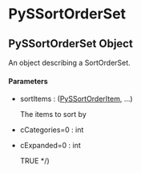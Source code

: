 # PySSortOrderSet

## PySSortOrderSet Object



An object describing a SortOrderSet\.

#### Parameters


  - sortItems : \([PySSortOrderItem](#pyssortorderitem), \.\.\.\)

    The items to sort by

  - cCategories=0 : int

    

  - cExpanded=0 : int

    TRUE \*/\)